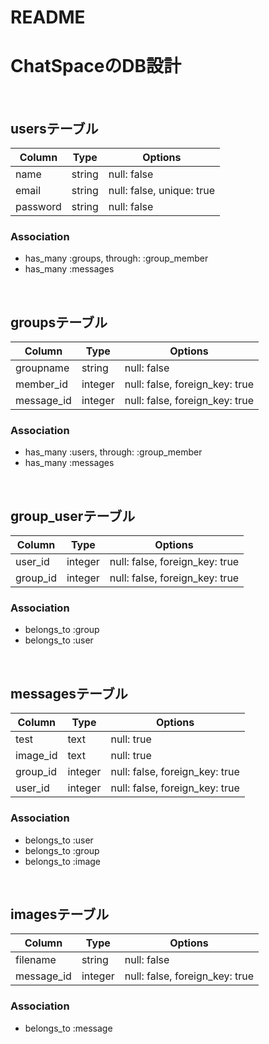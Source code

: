 # README

# ChatSpaceのDB設計
<br>

## usersテーブル
|Column|Type|Options|
|------|----|-------|
|name|string|null: false|
|email|string|null: false, unique: true|
|password|string|null: false|

### Association
- has_many :groups, through: :group_member
- has_many :messages
<br>

## groupsテーブル
|Column|Type|Options|
|------|----|-------|
|groupname|string|null: false|
|member_id|integer|null: false, foreign_key: true|
|message_id|integer|null: false, foreign_key: true|

### Association
- has_many :users, through: :group_member
- has_many :messages
<br>

## group_userテーブル
|Column|Type|Options|
|------|----|-------|
|user_id|integer|null: false, foreign_key: true|
|group_id|integer|null: false, foreign_key: true|

### Association
- belongs_to :group
- belongs_to :user
<br>

## messagesテーブル
|Column|Type|Options|
|------|----|-------|
|test|text|null: true|
|image_id|text|null: true|
|group_id|integer|null: false, foreign_key: true|
|user_id|integer|null: false, foreign_key: true|

### Association
- belongs_to :user
- belongs_to :group
- belongs_to :image
<br>

## imagesテーブル
|Column|Type|Options|
|------|----|-------|
|filename|string|null: false|
|message_id|integer|null: false, foreign_key: true|

### Association
- belongs_to :message